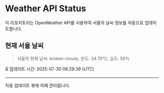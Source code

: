 
# Weather API Status

이 리포지토리는 OpenWeather API를 사용하여 서울의 날씨 정보를 자동으로 업데이트합니다.

## 현재 서울 날씨
> 서울의 현재 날씨: broken clouds, 온도: 34.76°C, 습도: 59%

⏳ 업데이트 시간: 2025-07-30 06:29:39 (UTC)

---
자동 업데이트 봇에 의해 관리됩니다.
